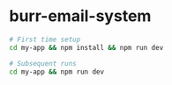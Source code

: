 # burr-email-system

```bash
# First time setup
cd my-app && npm install && npm run dev

# Subsequent runs
cd my-app && npm run dev
